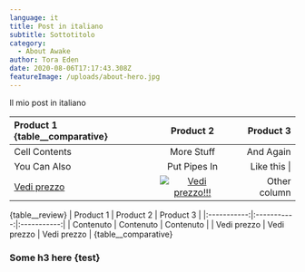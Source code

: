 ```yaml
---
language: it
title: Post in italiano
subtitle: Sottotitolo
category:
  - About Awake
author: Tora Eden
date: 2020-08-06T17:17:43.308Z
featureImage: /uploads/about-hero.jpg
---
```

Il mio post in italiano

| Product 1 {table__comparative}| Product 2 | Product 3 |
| :-------- | :-------: | --------: |
| Cell Contents| More Stuff | And Again |
| You Can Also | Put Pipes In | Like this \| |
| [Vedi prezzo](https://www.example.com) | [![Vedi prezzo!!!](https://www.netlify.com/img/deploy/button.svg)](https://example.com) | Other column |

{table__review}
|  Product 1  |  Product 2  |  Product 3  |
|:-----------:|:-----------:|:-----------:|
| Contenuto   | Contenuto   | Contenuto   |
| Vedi prezzo | Vedi prezzo | Vedi prezzo | {table__comparative}

### Some h3 here {test}

